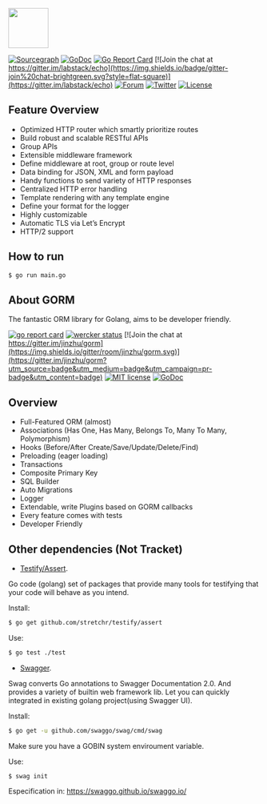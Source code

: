 <a href="https://echo.labstack.com"><img height="80" src="https://cdn.labstack.com/images/echo-logo.svg"></a>

[![Sourcegraph](https://sourcegraph.com/github.com/labstack/echo/-/badge.svg?style=flat-square)](https://sourcegraph.com/github.com/labstack/echo?badge)
[![GoDoc](http://img.shields.io/badge/go-documentation-blue.svg?style=flat-square)](http://godoc.org/github.com/labstack/echo)
[![Go Report Card](https://goreportcard.com/badge/github.com/labstack/echo?style=flat-square)](https://goreportcard.com/report/github.com/labstack/echo)
[![Join the chat at https://gitter.im/labstack/echo](https://img.shields.io/badge/gitter-join%20chat-brightgreen.svg?style=flat-square)](https://gitter.im/labstack/echo)
[![Forum](https://img.shields.io/badge/community-forum-00afd1.svg?style=flat-square)](https://forum.labstack.com)
[![Twitter](https://img.shields.io/badge/twitter-@labstack-55acee.svg?style=flat-square)](https://twitter.com/labstack)
[![License](http://img.shields.io/badge/license-mit-blue.svg?style=flat-square)](https://raw.githubusercontent.com/labstack/echo/master/LICENSE)

## Feature Overview

-   Optimized HTTP router which smartly prioritize routes
-   Build robust and scalable RESTful APIs
-   Group APIs
-   Extensible middleware framework
-   Define middleware at root, group or route level
-   Data binding for JSON, XML and form payload
-   Handy functions to send variety of HTTP responses
-   Centralized HTTP error handling
-   Template rendering with any template engine
-   Define your format for the logger
-   Highly customizable
-   Automatic TLS via Let’s Encrypt
-   HTTP/2 support

## How to run

```sh
$ go run main.go
```

## About GORM

The fantastic ORM library for Golang, aims to be developer friendly.

[![go report card](https://goreportcard.com/badge/github.com/jinzhu/gorm "go report card")](https://goreportcard.com/report/github.com/jinzhu/gorm)
[![wercker status](https://app.wercker.com/status/8596cace912c9947dd9c8542ecc8cb8b/s/master "wercker status")](https://app.wercker.com/project/byKey/8596cace912c9947dd9c8542ecc8cb8b)
[![Join the chat at https://gitter.im/jinzhu/gorm](https://img.shields.io/gitter/room/jinzhu/gorm.svg)](https://gitter.im/jinzhu/gorm?utm_source=badge&utm_medium=badge&utm_campaign=pr-badge&utm_content=badge)
[![MIT license](http://img.shields.io/badge/license-MIT-brightgreen.svg)](http://opensource.org/licenses/MIT)
[![GoDoc](https://godoc.org/github.com/jinzhu/gorm?status.svg)](https://godoc.org/github.com/jinzhu/gorm)

## Overview

-   Full-Featured ORM (almost)
-   Associations (Has One, Has Many, Belongs To, Many To Many, Polymorphism)
-   Hooks (Before/After Create/Save/Update/Delete/Find)
-   Preloading (eager loading)
-   Transactions
-   Composite Primary Key
-   SQL Builder
-   Auto Migrations
-   Logger
-   Extendable, write Plugins based on GORM callbacks
-   Every feature comes with tests
-   Developer Friendly

## Other dependencies (Not Tracket)

-   [Testify/Assert](https://github.com/stretchr/testify/assert).

Go code (golang) set of packages that provide many tools for testifying that your code will behave as you intend.

Install:

```sh
$ go get github.com/stretchr/testify/assert
```

Use:

```sh
$ go test ./test
```

-   [Swagger](https://github.com/swaggo/swag).

Swag converts Go annotations to Swagger Documentation 2.0. And provides a variety of builtin web framework lib. Let you can quickly integrated in existing golang project(using Swagger UI).

Install:

```sh
$ go get -u github.com/swaggo/swag/cmd/swag
```

Make sure you have a GOBIN system enviroument variable.

Use:

```sh
$ swag init
```

Especification in: https://swaggo.github.io/swaggo.io/
